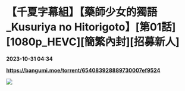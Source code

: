 # 【千夏字幕組】【藥師少女的獨語_Kusuriya no Hitorigoto】[第01話][1080p_HEVC][簡繁內封][招募新人]

**2023-10-31 04:34**

**https://bangumi.moe/torrent/654083928889730007ef9524**

![](https://styx.feralhosting.com/airota/poster/2023-10-%5BAirota%5D%5BKusuriya%20no%20Hitorigoto%5D%5Bposter%5D.png)